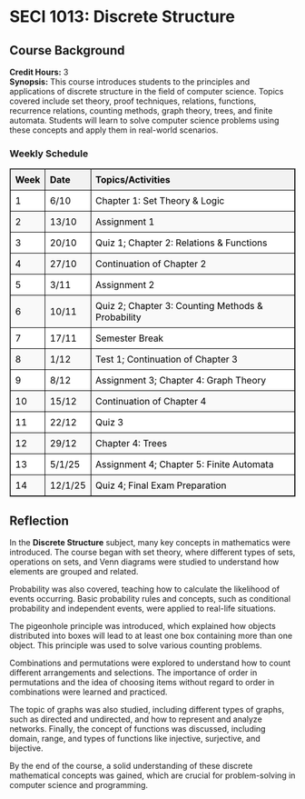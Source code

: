 <!DOCTYPE html>
<html lang="en">
<head>
    <meta charset="UTF-8">
    <meta name="viewport" content="width=device-width, initial-scale=1.0">
    
</head>
<body>
    <h1>SECI 1013: Discrete Structure</h1>
    <h2>Course Background</h2>
    <p>
        <strong>Credit Hours:</strong> 3<br>
        <strong>Synopsis:</strong> 
        This course introduces students to the principles and applications of discrete structure in the field of computer science. 
        Topics covered include set theory, proof techniques, relations, functions, recurrence relations, counting methods, graph 
        theory, trees, and finite automata. Students will learn to solve computer science problems using these concepts and apply 
        them in real-world scenarios.
    </p>
    

<h3>Weekly Schedule</h3>
<table border="1" style="border-collapse: collapse; width: 100%; text-align: left;">
    <thead>
        <tr style="background-color: #f2f2f2; color: black;">
            <th style="border: 1px solid black; padding: 8px;">Week</th>
            <th style="border: 1px solid black; padding: 8px;">Date</th>
            <th style="border: 1px solid black; padding: 8px;">Topics/Activities</th>
        </tr>
    </thead>
    <tbody>
        <tr style="background-color: white; color: black;">
            <td style="border: 1px solid black; padding: 8px;">1</td>
            <td style="border: 1px solid black; padding: 8px;">6/10</td>
            <td style="border: 1px solid black; padding: 8px;">Chapter 1: Set Theory & Logic</td>
        </tr>
        <tr style="background-color: #f9f9f9; color: black;">
            <td style="border: 1px solid black; padding: 8px;">2</td>
            <td style="border: 1px solid black; padding: 8px;">13/10</td>
            <td style="border: 1px solid black; padding: 8px;">Assignment 1</td>
        </tr>
        <tr style="background-color: white; color: black;">
            <td style="border: 1px solid black; padding: 8px;">3</td>
            <td style="border: 1px solid black; padding: 8px;">20/10</td>
            <td style="border: 1px solid black; padding: 8px;">Quiz 1; Chapter 2: Relations & Functions</td>
        </tr>
        <tr style="background-color: #f9f9f9; color: black;">
            <td style="border: 1px solid black; padding: 8px;">4</td>
            <td style="border: 1px solid black; padding: 8px;">27/10</td>
            <td style="border: 1px solid black; padding: 8px;">Continuation of Chapter 2</td>
        </tr>
        <tr style="background-color: white; color: black;">
            <td style="border: 1px solid black; padding: 8px;">5</td>
            <td style="border: 1px solid black; padding: 8px;">3/11</td>
            <td style="border: 1px solid black; padding: 8px;">Assignment 2</td>
        </tr>
        <tr style="background-color: #f9f9f9; color: black;">
            <td style="border: 1px solid black; padding: 8px;">6</td>
            <td style="border: 1px solid black; padding: 8px;">10/11</td>
            <td style="border: 1px solid black; padding: 8px;">Quiz 2; Chapter 3: Counting Methods & Probability</td>
        </tr>
        <tr style="background-color: white; color: black;">
            <td style="border: 1px solid black; padding: 8px;">7</td>
            <td style="border: 1px solid black; padding: 8px;">17/11</td>
            <td style="border: 1px solid black; padding: 8px;">Semester Break</td>
        </tr>
        <tr style="background-color: #f9f9f9; color: black;">
            <td style="border: 1px solid black; padding: 8px;">8</td>
            <td style="border: 1px solid black; padding: 8px;">1/12</td>
            <td style="border: 1px solid black; padding: 8px;">Test 1; Continuation of Chapter 3</td>
        </tr>
        <tr style="background-color: white; color: black;">
            <td style="border: 1px solid black; padding: 8px;">9</td>
            <td style="border: 1px solid black; padding: 8px;">8/12</td>
            <td style="border: 1px solid black; padding: 8px;">Assignment 3; Chapter 4: Graph Theory</td>
        </tr>
        <tr style="background-color: #f9f9f9; color: black;">
            <td style="border: 1px solid black; padding: 8px;">10</td>
            <td style="border: 1px solid black; padding: 8px;">15/12</td>
            <td style="border: 1px solid black; padding: 8px;">Continuation of Chapter 4</td>
        </tr>
        <tr style="background-color: white; color: black;">
            <td style="border: 1px solid black; padding: 8px;">11</td>
            <td style="border: 1px solid black; padding: 8px;">22/12</td>
            <td style="border: 1px solid black; padding: 8px;">Quiz 3</td>
        </tr>
        <tr style="background-color: #f9f9f9; color: black;">
            <td style="border: 1px solid black; padding: 8px;">12</td>
            <td style="border: 1px solid black; padding: 8px;">29/12</td>
            <td style="border: 1px solid black; padding: 8px;">Chapter 4: Trees</td>
        </tr>
        <tr style="background-color: white; color: black;">
            <td style="border: 1px solid black; padding: 8px;">13</td>
            <td style="border: 1px solid black; padding: 8px;">5/1/25</td>
            <td style="border: 1px solid black; padding: 8px;">Assignment 4; Chapter 5: Finite Automata</td>
        </tr>
        <tr style="background-color: #f9f9f9; color: black;">
            <td style="border: 1px solid black; padding: 8px;">14</td>
            <td style="border: 1px solid black; padding: 8px;">12/1/25</td>
            <td style="border: 1px solid black; padding: 8px;">Quiz 4; Final Exam Preparation</td>
        </tr>
    </tbody>
</table>
<section id="reflection" class="mt-5">
    <h2 class="text-center mb-4">Reflection</h2>
    <div class="container">
        <p>
            In the <strong>Discrete Structure</strong> subject, many key concepts in mathematics were introduced. The course began with set theory, where different types of sets, operations on sets, and Venn diagrams were studied to understand how elements are grouped and related.

Probability was also covered, teaching how to calculate the likelihood of events occurring. Basic probability rules and concepts, such as conditional probability and independent events, were applied to real-life situations.

The pigeonhole principle was introduced, which explained how objects distributed into boxes will lead to at least one box containing more than one object. This principle was used to solve various counting problems.

Combinations and permutations were explored to understand how to count different arrangements and selections. The importance of order in permutations and the idea of choosing items without regard to order in combinations were learned and practiced.

The topic of graphs was also studied, including different types of graphs, such as directed and undirected, and how to represent and analyze networks. Finally, the concept of functions was discussed, including domain, range, and types of functions like injective, surjective, and bijective.

By the end of the course, a solid understanding of these discrete mathematical concepts was gained, which are crucial for problem-solving in computer science and programming.
        </p>
    </div>
</section>

</body>
</html>
